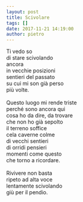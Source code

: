 ```yaml
---
layout: post
title: Scivolare
tags: []
date: 2017-11-21 14:19:00
author: pietro
---
```

Ti vedo so<br/>di stare scivolando<br/>ancora<br/>in vecchie posizioni<br/>sentieri del passato<br/>su cui mi son già perso<br/>più volte.<br/><br/>Questo luogo mi rende triste<br/>perché sono ancora qui<br/>cosa ho da dire, da trovare<br/>che non ho già sepolto<br/>il terreno soffice<br/>cela caverne colme<br/>di vecchi sentieri<br/>di orridi pensieri<br/>momenti come questo<br/>che torno a ricordare.<br/><br/>Rivivere non basta<br/>ripeto ad alta voce<br/>lentamente scivolando<br/>giù per il pendio.
